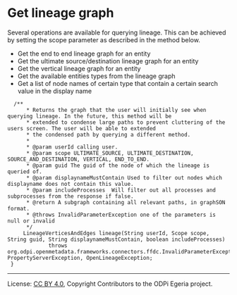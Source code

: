 <!-- SPDX-License-Identifier: CC-BY-4.0 -->
<!-- Copyright Contributors to the ODPi Egeria project. -->

# Get lineage graph

Several operations are available for querying lineage. This can be achieved by setting the scope parameter as described in the method below.

* Get the end to end lineage graph for an entity
* Get the ultimate source/destination lineage graph for an entity
* Get the vertical lineage graph for an entity
* Get the available entities types from the lineage graph
* Get a list of node names of certain type that contain a certain search value in the display name
 ```
   /**
       * Returns the graph that the user will initially see when querying lineage. In the future, this method will be
       * extended to condense large paths to prevent cluttering of the users screen. The user will be able to extended
       * the condensed path by querying a different method.
       *
       * @param userId calling user.
       * @param scope ULTIMATE_SOURCE, ULTIMATE_DESTINATION, SOURCE_AND_DESTINATION, VERTICAL, END_TO_END.
       * @param guid The guid of the node of which the lineage is queried of.
       * @param displaynameMustContain Used to filter out nodes which displayname does not contain this value.
       * @param includeProcesses  Will filter out all processes and subprocesses from the response if false.
       * @return A subgraph containing all relevant paths, in graphSON format.
       * @throws InvalidParameterException one of the parameters is null or invalid
       */
      LineageVerticesAndEdges lineage(String userId, Scope scope, String guid, String displaynameMustContain, boolean includeProcesses)
              throws org.odpi.openmetadata.frameworks.connectors.ffdc.InvalidParameterException, PropertyServerException, OpenLineageException;
  }
 ```
----
License: [CC BY 4.0](https://creativecommons.org/licenses/by/4.0/),
Copyright Contributors to the ODPi Egeria project.